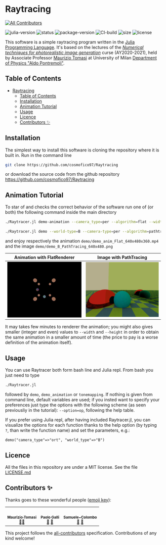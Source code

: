 # Raytracing

<!-- ALL-CONTRIBUTORS-BADGE:START - Do not remove or modify this section -->
[![All Contributors](https://img.shields.io/badge/all_contributors-3-orange.svg?style=flat-square)](#contributors-)
<!-- ALL-CONTRIBUTORS-BADGE:END -->

![julia-version] ![status] ![package-version] ![CI-build]
![size] ![license]

[julia-version]: https://img.shields.io/badge/julia_version-v1.6-9558B2?style=flat&logo=julia
[status]: https://img.shields.io/badge/project_status-🚧_work--in--progress-ba8a11?style=flat
[size]: https://img.shields.io/github/repo-size/cosmofico97/Raytracing
[package-version]: https://img.shields.io/badge/package_version-0.1-blue?style=flat
[license]: https://img.shields.io/github/license/cosmofico97/Raytracing
[CI-build]: https://img.shields.io/github/workflow/status/cosmofico97/Raytracing/Unit%20tests

This software is a simple raytracing program written in the [Julia Programming Language](julia).
It's based on the lectures of the [*Numerical techniques for photorealistic image generation*](PIM) curse (AY2020-2021), held by Associate Professor [Maurizio Tomasi](Tomasi) at University of Milan [Department of
Physics "Aldo Pontremoli"](dip-fisica).

## Table of Contents

- [Raytracing](#raytracing)
  - [Table of Contents](#table-of-contents)
  - [Installation](#installation)
  - [Animation Tutorial](#animation-tutorial)
  - [Usage](#usage)
  - [Licence](#licence)
  - [Contributors ✨](#contributors-)

## Installation

The simplest way to install this software is cloning the repository where it is built in. Run in the command line
```bash
git clone https://github.com/cosmofico97/Raytracing
```
or download the source code from the github repository https://github.com/cosmofico97/Raytracing

## Animation Tutorial

To star of and checks the correct behavior of the software run one of (or both) the following command inside the main directory
```bash
./Raytracer.jl demo-animation --camera_type=per --algorithm=flat --width=640 --height=480
```
```bash
./Raytracer.jl demo --world-type=B --camera-type=per --algorithm=pathtracing --camera-position=-1,0,1 --width=640 --height=480
```
and enjoy respectively the animation `demo/demo_anim_Flat_640x480x360.mp4` and the image `demo/demo_B_PathTracing_640x480.png`

<!---
<video width="640" height="480"  type="video/mp4" "src="https://user-images.githubusercontent.com/79974922/119556147-ef2b3200-bd9e-11eb-956f-17de6ea6bdda.mp4"  autoplay loop> </video>"
-->

Animation with FlatRenderer            | Image with PathTracing
:-------------------------------------:|:-------------------------:
![](demo/demo_anim_Flat_640x480x360.gif)  |  ![](demo/demo_B_PathTracing_640x480.png)


It may takes few minutes to renderer the animation; you might also gives smaller (integer and even) values to `--width` and `--height` in order to obtain the same animation in a smaller amount of time (the price to pay is a worse definition of the animation itself).

## Usage
You can use Raytracer both form bash line and Julia repl. From bash you just need to type
```bash
./Raytracer.jl
```
followed by `demo`, `demo_animation` or `tonemapping`. If nothing is given from command line, default variables are used; if you insted want to specify your preferences just type the options with the following scheme (as seen previousliy in the tutorial): `--option=op`, following the help table.

If you prefer using Julia repl, after having included Raytracer.jl, you can visualize the options for each function thanks to the help option (by typing `?`, than write the function name) and set the parameters, e.g.:
```repl
demo("camera_type"=>"ort", "world_type"=>"B")
```

## Licence
All the files in this repository are under a MIT license. See the file [LICENSE.md](./LICENSE.md)



[julia]: https://julialang.org
[PIM]: https://www.unimi.it/en/education/degree-programme-courses/2021/numerical-tecniques-photorealistic-image-generation
[Tomasi]: http://cosmo.fisica.unimi.it/persone/maurizio-tomasi
[dip-fisica]: http://eng.fisica.unimi.it/ecm/home

## Contributors ✨

Thanks goes to these wonderful people ([emoji key](https://allcontributors.org/docs/en/emoji-key)):

<!-- ALL-CONTRIBUTORS-LIST:START - Do not remove or modify this section -->
<!-- prettier-ignore-start -->
<!-- markdownlint-disable -->
<table>
  <tr>
    <td align="center"><a href="http://ziotom78.blogspot.it/"><img src="https://avatars.githubusercontent.com/u/377795?v=4?s=100" width="100px;" alt=""/><br /><sub><b>Maurizio Tomasi</b></sub></a><br /><a href="#mentoring-ziotom78" title="Mentoring">🧑‍🏫</a></td>
    <td align="center"><a href="https://github.com/Paolo97Gll"><img src="https://avatars.githubusercontent.com/u/49845775?v=4?s=100" width="100px;" alt=""/><br /><sub><b>Paolo Galli</b></sub></a><br /><a href="#tool-Paolo97Gll" title="Tools">🔧</a> <a href="#ideas-Paolo97Gll" title="Ideas, Planning, & Feedback">🤔</a></td>
    <td align="center"><a href="https://github.com/Samuele-Colombo"><img src="https://avatars.githubusercontent.com/u/79973069?v=4?s=100" width="100px;" alt=""/><br /><sub><b>Samuele-Colombo</b></sub></a><br /><a href="#ideas-Samuele-Colombo" title="Ideas, Planning, & Feedback">🤔</a> <a href="#tool-Samuele-Colombo" title="Tools">🔧</a></td>
  </tr>
</table>

<!-- markdownlint-restore -->
<!-- prettier-ignore-end -->

<!-- ALL-CONTRIBUTORS-LIST:END -->

This project follows the [all-contributors](https://github.com/all-contributors/all-contributors) specification. Contributions of any kind welcome!

